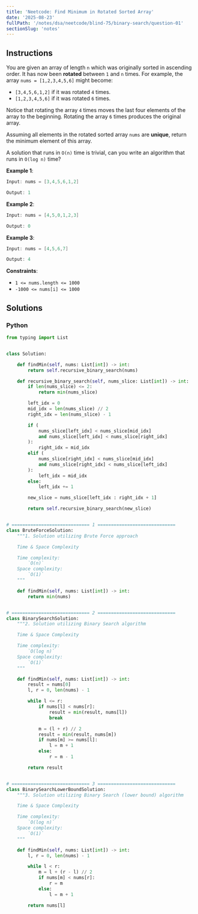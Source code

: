```yaml
---
title: 'Neetcode: Find Minimum in Rotated Sorted Array'
date: '2025-08-23'
fullPath: '/notes/dsa/neetcode/blind-75/binary-search/question-01'
sectionSlug: 'notes'
---
```


## Instructions

You are given an array of length `n` which was originally sorted in ascending order. It has now been **rotated** between `1` and `n` times. For example, the array `nums = [1,2,3,4,5,6]` might become:

- `[3,4,5,6,1,2]` if it was rotated `4` times.
- `[1,2,3,4,5,6]` if it was rotated `6` times.

Notice that rotating the array `4` times moves the last four elements of the array to the beginning. Rotating the array `6` times produces the original array.

Assuming all elements in the rotated sorted array `nums` are **unique**, return the minimum element of this array.

A solution that runs in `O(n)` time is trivial, can you write an algorithm that runs in `O(log n)` time?

**Example 1**:

```java
Input: nums = [3,4,5,6,1,2]

Output: 1
```

**Example 2**:

```java
Input: nums = [4,5,0,1,2,3]

Output: 0
```

**Example 3**:

```java
Input: nums = [4,5,6,7]

Output: 4
```

**Constraints**:

- `1 <= nums.length <= 1000`
- `-1000 <= nums[i] <= 1000`

## Solutions

### Python

```python
from typing import List


class Solution:

    def findMin(self, nums: List[int]) -> int:
        return self.recursive_binary_search(nums)

    def recursive_binary_search(self, nums_slice: List[int]) -> int:
        if len(nums_slice) <= 2:
            return min(nums_slice)

        left_idx = 0
        mid_idx = len(nums_slice) // 2
        right_idx = len(nums_slice) - 1

        if (
            nums_slice[left_idx] < nums_slice[mid_idx]
            and nums_slice[left_idx] < nums_slice[right_idx]
        ):
            right_idx = mid_idx
        elif (
            nums_slice[right_idx] < nums_slice[mid_idx]
            and nums_slice[right_idx] < nums_slice[left_idx]
        ):
            left_idx = mid_idx
        else:
            left_idx += 1

        new_slice = nums_slice[left_idx : right_idx + 1]

        return self.recursive_binary_search(new_slice)


# ============================= 1 =============================
class BruteForceSolution:
    """1. Solution utilizing Brute Force approach

    Time & Space Complexity

    Time complexity:
        `O(n)`
    Space complexity:
        `O(1)`
    """

    def findMin(self, nums: List[int]) -> int:
        return min(nums)


# ============================= 2 =============================
class BinarySearchSolution:
    """2. Solution utilizing Binary Search algorithm

    Time & Space Complexity

    Time complexity:
        `O(log n)`
    Space complexity:
        `O(1)`
    """

    def findMin(self, nums: List[int]) -> int:
        result = nums[0]
        l, r = 0, len(nums) - 1

        while l <= r:
            if nums[l] < nums[r]:
                result = min(result, nums[l])
                break

            m = (l + r) // 2
            result = min(result, nums[m])
            if nums[m] >= nums[l]:
                l = m + 1
            else:
                r = m - 1

        return result


# ============================= 3 =============================
class BinarySearchLowerBoundSolution:
    """3. Solution utilizing Binary Search (lower bound) algorithm

    Time & Space Complexity

    Time complexity:
        `O(log n)`
    Space complexity:
        `O(1)`
    """

    def findMin(self, nums: List[int]) -> int:
        l, r = 0, len(nums) - 1

        while l < r:
            m = l + (r - l) // 2
            if nums[m] < nums[r]:
                r = m
            else:
                l = m + 1

        return nums[l]


```
